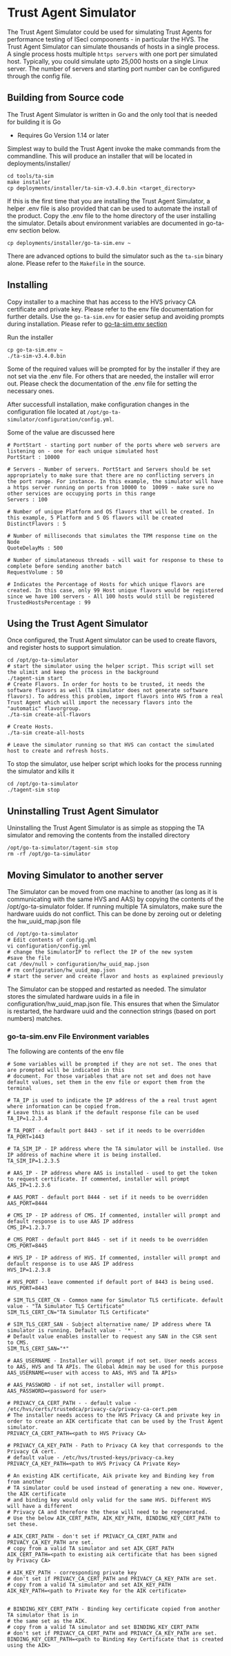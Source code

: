 # Trust Agent Simulator

The Trust Agent Simulator could be used for simulating Trust Agents for performance testing of ISecl compoonents - in particular the HVS. The Trust Agent Simulator can simulate thousands of hosts in a single process. A single process hosts multiple `https servers` with one port per simulated host. Typically, you could simulate upto 25,000 hosts on a single Linux server. The number of servers and starting port number can be configured through the config file.

## Building from Source code

The Trust Agent Simulator is written in Go and the only tool that is needed for building it is Go

- Requires Go Version 1.14 or later

Simplest way to build the Trust Agent invoke the make commands from the commandline. This will produce an installer that will be located in deployments/installer/

```shell
cd tools/ta-sim
make installer
cp deployments/installer/ta-sim-v3.4.0.bin <target_directory>
```

If this is the first time that you are installing the Trust Agent Simulator, a helper .env file is also provided that can be used to automate the install of the product. Copy the .env file to the home directory of the user installing the simulator. Details about environment variables are documented in go-ta-env section below.

```shell
cp deployments/installer/go-ta-sim.env ~
```

There are advanced options to build the simulator such as the `ta-sim` binary alone. Please refer to the `Makefile` in the source.

## Installing

Copy installer to a machine that has access to the HVS privacy CA certificate and private key. Please refer to the env file documentation for further details. Use the `go-ta-sim.env` for easier setup and avoiding prompts during installation. Please refer to [go-ta-sim.env section](#go-ta-sim.env-File-Environment-variables)

Run the installer

```shell
cp go-ta-sim.env ~
./ta-sim-v3.4.0.bin
```

Some of the required values will be prompted for by the installer if they are not set via the .env file. For others that are needed, the installer will error out. Please check the documentation of the .env file for setting the necessary ones.

After successfull installation, make configuration changes in the configuration file located at `/opt/go-ta-simulator/configuration/config.yml`.

Some of the value are discussed here

```shell
# PortStart - starting port number of the ports where web servers are listening on - one for each unique simulated host
PortStart : 10000

# Servers - Number of servers. PortStart and Servers should be set appropriately to make sure that there are no conflicting servers in the port range. For instance. In this example, the simulator will have a https server running on ports from 10000 to  10099 - make sure no other services are occupying ports in this range
Servers : 100

# Number of unique Platform and OS flavors that will be created. In this example, 5 Platform and 5 OS flavors will be created
DistinctFlavors : 5

# Number of milliseconds that simulates the TPM response time on the Node
QuoteDelayMs : 500

# Number of simulataneous threads - will wait for response to these to complete before sending another batch
RequestVolume : 50

# Indicates the Percentage of Hosts for which unique flavors are created. In this case, only 99 Host unique flavors would be registered since we have 100 servers - All 100 hosts would still be registered
TrustedHostsPercentage : 99
```

## Using the Trust Agent Simulator

Once configured, the Trust Agent simulator can be used to create flavors, and register hosts to support simulation.

```shell
cd /opt/go-ta-simulator
# start the simulator using the helper script. This script will set the ulimit and keep the process in the background
./tagent-sim start
# Create Flavors. In order for hosts to be trusted, it needs the software flavors as well (TA simulator does not generate software flavors). To address this problem, import flavors into HVS from a real Trust Agent which will import the necessary flavors into the "automatic" flavorgroup.
./ta-sim create-all-flavors

# Create Hosts.
./ta-sim create-all-hosts

# Leave the simulator running so that HVS can contact the simulated host to create and refresh hosts.
```

To stop the simulator, use helper script which looks for the process running the simulator and kills it

```shell
cd /opt/go-ta-simulator
./tagent-sim stop
```

## Uninstalling Trust Agent Simulator

Uninstalling the Trust Agent Simulator is as simple as stopping the TA simulator and removing the contents from the installed directory

```shell
/opt/go-ta-simulator/tagent-sim stop
rm -rf /opt/go-ta-simulator
```

## Moving Simulator to another server

The Simulator can be moved from one machine to another (as long as it is communicating with the same HVS and AAS) by copying the contents of the /opt/go-ta-simulator folder. If running multiple TA simulators, make sure the hardware uuids do not conflict. This can be done by zeroing out or deleting the hw_uuid_map.json file

```shell
cd /opt/go-ta-simulator
# Edit contents of config.yml 
vi configuration/config.yml
# change the SimulatorIP to reflect the IP of the new system 
#save the file
cat /dev/null > configuration/hw_uuid_map.json
# rm configuration/hw_uuid_map.json
# start the server and create flavor and hosts as explained previously
```

The Simulator can be stopped and restarted as needed. The simulator stores the simulated hardware uuids in a file in configuration/hw_uuid_map.json file. This ensures that when the Simulator is restarted, the hardware uuid and the connection strings (based on port numbers) matches.

### go-ta-sim.env File Environment variables

The following are contents of the env file

```shell
# Some variables will be prompted if they are not set. The ones that are prompted will be indicated in this
# document. For those variables that are not set and does not have default values, set them in the env file or export them from the terminal

# TA_IP is used to indicate the IP address of the a real trust agent where information can be copied from.
# Leave this as blank if the default response file can be used
TA_IP=1.2.3.4

# TA_PORT - default port 8443 - set if it needs to be overridden
TA_PORT=1443

# TA_SIM_IP - IP address where the TA simulator will be installed. Use IP address of machine where it is being installed. 
TA_SIM_IP=1.2.3.5

# AAS_IP - IP address where AAS is installed - used to get the token to request certificate. If commented, installer will prompt
AAS_IP=1.2.3.6

# AAS_PORT - default port 8444 - set if it needs to be overridden
AAS_PORT=8444

# CMS_IP - IP address of CMS. If commented, installer will prompt and default response is to use AAS IP address
CMS_IP=1.2.3.7

# CMS_PORT - default port 8445 - set if it needs to be overridden
CMS_PORT=8445

# HVS_IP - IP address of HVS. If commented, installer will prompt and default response is to use AAS IP address
HVS_IP=1.2.3.8

# HVS_PORT - leave commented if default port of 8443 is being used.
HVS_PORT=8443

# SIM_TLS_CERT_CN - Common name for Simulator TLS certificate. default value - "TA Simulator TLS Certificate"
SIM_TLS_CERT_CN="TA Simulator TLS Certificate"

# SIM_TLS_CERT_SAN - Subject alternative name/ IP address where TA simulator is running. Default value - '*'.
# Default value enables installer to request any SAN in the CSR sent to CMS. 
SIM_TLS_CERT_SAN="*"

# AAS_USERNAME - Installer will prompt if not set. User needs access to AAS, HVS and TA APIs. The Global Admin may be used for this purpose
AAS_USERNAME=<user with access to AAS, HVS and TA APIs>

# AAS_PASSWORD - if not set, installer will prompt.
AAS_PASSWORD=<password for user>

# PRIVACY_CA_CERT_PATH - - default value - /etc/hvs/certs/trustedca/privacy-ca/privacy-ca-cert.pem 
# The installer needs access to the HVS Privacy CA and private key in order to create an AIK certificate that can be used by the Trust Agent simulator. 
PRIVACY_CA_CERT_PATH=<path to HVS Privacy CA>

# PRIVACY_CA_KEY_PATH - Path to Privacy CA key that corresponds to the Privacy CA cert.
# default value - /etc/hvs/trusted-keys/privacy-ca.key
PRIVACY_CA_KEY_PATH=<path to HVS Privacy CA Private Key>

# An existing AIK certificate, Aik private key and Binding key from from another 
# TA simulator could be used instead of generating a new one. However, the AIK certificate
# and binding key would only valid for the same HVS. Different HVS will have a different
# Privacy CA and therefore the these will need to be regenerated.
# Use the below AIK_CERT_PATH, AIK_KEY_PATH, BINDING_KEY_CERT_PATH to set these.

# AIK_CERT_PATH - don't set if PRIVACY_CA_CERT_PATH and PRIVACY_CA_KEY_PATH are set.
# copy from a valid TA simulator and set AIK_CERT_PATH
AIK_CERT_PATH=<path to existing aik certificate that has been signed by Privacy CA>

# AIK_KEY_PATH - corresponding private key
# don't set if PRIVACY_CA_CERT_PATH and PRIVACY_CA_KEY_PATH are set. 
# copy from a valid TA simulator and set AIK_KEY_PATH
AIK_KEY_PATH=<path to Private Key for the AIK certificate>


# BINDING_KEY_CERT_PATH - Binding key certificate copied from another TA simulator that is in
# the same set as the AIK. 
# copy from a valid TA simulator and set BINDING_KEY_CERT_PATH
# don't set if PRIVACY_CA_CERT_PATH and PRIVACY_CA_KEY_PATH are set. 
BINDING_KEY_CERT_PATH=<path to Binding Key Certificate that is created using the AIK>
```
